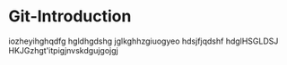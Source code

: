 # Git-Introduction
iozheyihghqdfg
hgldhgdshg
jglkghhzgiuogyeo
hdsjfjqdshf
hdglHSGLDSJ
HKJGzhgt'itpigjnvskdgujgojgj